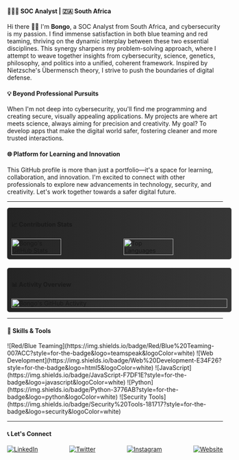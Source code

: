 #### 👨🏿‍💻 SOC Analyst | 🇿🇦 South Africa 

Hi there 👋🏾 I'm **Bongo**, a SOC Analyst from South Africa, and cybersecurity is my passion. I find immense satisfaction in both blue teaming and red teaming, thriving on the dynamic interplay between these two essential disciplines. This synergy sharpens my problem-solving approach, where I attempt to weave together insights from cybersecurity, science, genetics, philosophy, and politics into a unified, coherent framework. Inspired by Nietzsche's Übermensch theory, I strive to push the boundaries of digital defense.

#### 💡 Beyond Professional Pursuits

When I'm not deep into cybersecurity, you'll find me programming and creating secure, visually appealing applications. My projects are where art meets science, always aiming for precision and creativity. My goal? To develop apps that make the digital world safer, fostering cleaner and more trusted interactions.

#### 🌐 Platform for Learning and Innovation

This GitHub profile is more than just a portfolio—it's a space for learning, collaboration, and innovation. I'm excited to connect with other professionals to explore new advancements in technology, security, and creativity. Let's work together towards a safer digital future. 

---

<div style="display: flex; flex-direction: column; width: 100%;">

<div style="width: 100%; background: linear-gradient(90deg, rgba(36,36,36,1) 0%, rgba(54,54,54,1) 100%); padding: 10px; border-radius: 5px; margin-bottom: 10px;">

#### 📈 Contribution Stats

<div style="display: flex; justify-content: space-between; width: 100%;">
  <img src="https://github-readme-stats.vercel.app/api?username=b0n60&show_icons=true&theme=dark&count_private=true" alt="Bongo's GitHub Stats" style="width: 48%;">
  <img src="https://github-readme-stats.vercel.app/api/top-langs/?username=b0n60&layout=compact&theme=dark&count_private=true" alt="Top Languages" style="width: 48%;">
</div>

</div>

<div style="width: 100%; background: linear-gradient(90deg, rgba(36,36,36,1) 0%, rgba(54,54,54,1) 100%); padding: 10px; border-radius: 5px; margin-top: 10px;">

#### 📊 Activity Overview

<div style="display: flex; justify-content: space-between; width: 100%;">
  <img src="https://github-profile-summary-cards.vercel.app/api/cards/profile-details?username=b0n60&theme=dark" alt="Bongo's GitHub Activity" style="width: 100%;">
</div>

</div>

</div>

---

#### 🔧 Skills & Tools

<div style="display: flex; flex-wrap: wrap; justify-content: space-between;">
  ![Red/Blue Teaming](https://img.shields.io/badge/Red/Blue%20Teaming-007ACC?style=for-the-badge&logo=teamspeak&logoColor=white)
  ![Web Development](https://img.shields.io/badge/Web%20Development-E34F26?style=for-the-badge&logo=html5&logoColor=white)
  ![JavaScript](https://img.shields.io/badge/JavaScript-F7DF1E?style=for-the-badge&logo=javascript&logoColor=white)
  ![Python](https://img.shields.io/badge/Python-3776AB?style=for-the-badge&logo=python&logoColor=white)
  ![Security Tools](https://img.shields.io/badge/Security%20Tools-181717?style=for-the-badge&logo=security&logoColor=white)
</div>

---

#### 📞 Let's Connect

<div style="display: flex; flex-wrap: wrap; justify-content: space-between;">
  <a href="https://www.linkedin.com/in/bongo-sijora/">
    <img src="https://img.shields.io/badge/LinkedIn-0A66C2?style=for-the-badge&logo=linkedin&logoColor=white" alt="LinkedIn">
  </a>
  <a href="https://twitter.com/sudo_bongo?s=09">
    <img src="https://img.shields.io/badge/Twitter-1DA1F2?style=for-the-badge&logo=twitter&logoColor=white" alt="Twitter">
  </a>
  <a href="https://www.instagram.com/YOUR_INSTAGRAM_HANDLE">
    <img src="https://img.shields.io/badge/Instagram-E4405F?style=for-the-badge&logo=instagram&logoColor=white" alt="Instagram">
  </a>
  <a href="https://YOUR_WEBSITE_URL">
    <img src="https://img.shields.io/badge/Website-000000?style=for-the-badge&logo=web&logoColor=white" alt="Website">
  </a>
</div>
